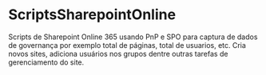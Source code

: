 # ScriptsSharepointOnline
Scripts de Sharepoint Online 365 usando PnP e SPO para captura de dados de governança por exemplo total de páginas, total de usuarios, etc. Cria novos sites, adiciona usuários nos grupos dentre outras tarefas de gerenciamento do site.
